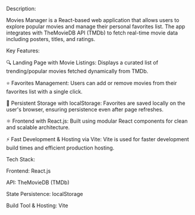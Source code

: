 Description:

Movies Manager is a React-based web application that allows users to explore popular movies and manage their personal favorites list. The app integrates with TheMovieDB API (TMDb) to fetch real-time movie data including posters, titles, and ratings.

Key Features:

🔍 Landing Page with Movie Listings:
Displays a curated list of trending/popular movies fetched dynamically from TMDb.

⭐ Favorites Management:
Users can add or remove movies from their favorites list with a single click.

💾 Persistent Storage with localStorage:
Favorites are saved locally on the user's browser, ensuring persistence even after page refreshes.

⚛️ Frontend with React.js:
Built using modular React components for clean and scalable architecture.

⚡ Fast Development & Hosting via Vite:
Vite is used for faster development build times and efficient production hosting.

Tech Stack:

Frontend: React.js

API: TheMovieDB (TMDb)

State Persistence: localStorage

Build Tool & Hosting: Vite
